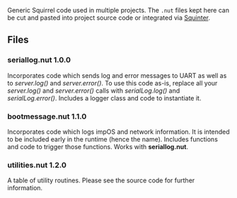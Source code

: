 Generic Squirrel code used in multiple projects. The `.nut` files kept here can be cut and pasted into project source code or integrated via [Squinter](https://smittytone.github.io/squinter/version2/index.html).

## Files ##

### seriallog.nut 1.0.0 ###

Incorporates code which sends log and error messages to UART as well as to *server.log()* and *server.error()*. To use this code as-is, replace all your *server.log()* and *server.error()* calls with *serialLog.log()* and *serialLog.error()*. Includes a logger class and code to instantiate it.

### bootmessage.nut 1.1.0 ###

Incorporates code which logs impOS and network information. It is intended to be included early in the runtime (hence the name). Includes functions and code to trigger those functions. Works with **seriallog.nut**.

### utilities.nut 1.2.0 ###

A table of utility routines.  Please see the source code for further information.
